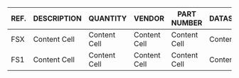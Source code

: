 | REF.  | DESCRIPTION | QUANTITY | VENDOR | PART NUMBER | DATASHEET | 
| ------------- | ------------- | ------------- | ------------- | ------------- | -------------| 
| FSX  | Content Cell  | Content Cell  | Content Cell  | Content Cell  | Content Cell |
| FS1  | Content Cell  | Content Cell  | Content Cell  | Content Cell  | Content Cell |
